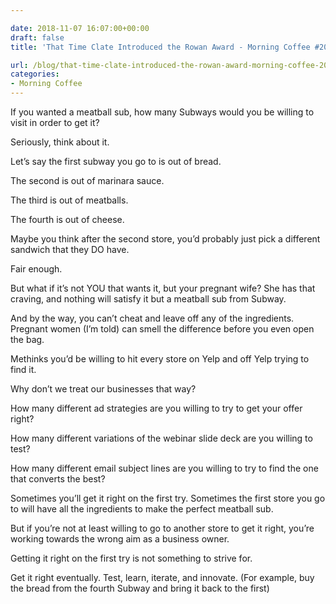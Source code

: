 ```yaml
---

date: 2018-11-07 16:07:00+00:00
draft: false
title: 'That Time Clate Introduced the Rowan Award - Morning Coffee #20'

url: /blog/that-time-clate-introduced-the-rowan-award-morning-coffee-20
categories:
- Morning Coffee
---
```




 


If you wanted a meatball sub, how many Subways would you be willing to visit in order to get it?

Seriously, think about it.

Let’s say the first subway you go to is out of bread.

The second is out of marinara sauce.

The third is out of meatballs.

The fourth is out of cheese.

Maybe you think after the second store, you’d probably just pick a different sandwich that they DO have.

Fair enough.

But what if it’s not YOU that wants it, but your pregnant wife? She has that craving, and nothing will satisfy it but a meatball sub from Subway.

And by the way, you can’t cheat and leave off any of the ingredients. Pregnant women (I’m told) can smell the difference before you even open the bag.

Methinks you’d be willing to hit every store on Yelp and off Yelp trying to find it.

Why don’t we treat our businesses that way?

How many different ad strategies are you willing to try to get your offer right?

How many different variations of the webinar slide deck are you willing to test?

How many different email subject lines are you willing to try to find the one that converts the best?

Sometimes you’ll get it right on the first try. Sometimes the first store you go to will have all the ingredients to make the perfect meatball sub. 

But if you’re not at least willing to go to another store to get it right, you’re working towards the wrong aim as a business owner. 

Getting it right on the first try is not something to strive for.

Get it right eventually. Test, learn, iterate, and innovate. (For example, buy the bread from the fourth Subway and bring it back to the first)
